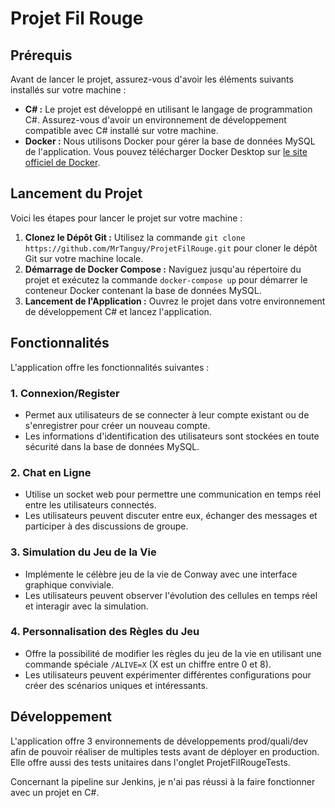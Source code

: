 # Projet Fil Rouge

## Prérequis
Avant de lancer le projet, assurez-vous d'avoir les éléments suivants installés sur votre machine :
- **C# :** Le projet est développé en utilisant le langage de programmation C#. Assurez-vous d'avoir un environnement de développement compatible avec C# installé sur votre machine.
- **Docker :** Nous utilisons Docker pour gérer la base de données MySQL de l'application. Vous pouvez télécharger Docker Desktop sur [le site officiel de Docker](https://www.docker.com/products/docker-desktop).

## Lancement du Projet
Voici les étapes pour lancer le projet sur votre machine :
1. **Clonez le Dépôt Git :** Utilisez la commande `git clone https://github.com/MrTanguy/ProjetFilRouge.git` pour cloner le dépôt Git sur votre machine locale.
2. **Démarrage de Docker Compose :** Naviguez jusqu'au répertoire du projet et exécutez la commande `docker-compose up` pour démarrer le conteneur Docker contenant la base de données MySQL.
3. **Lancement de l'Application :** Ouvrez le projet dans votre environnement de développement C# et lancez l'application.

## Fonctionnalités
L'application offre les fonctionnalités suivantes :

### 1. Connexion/Register
- Permet aux utilisateurs de se connecter à leur compte existant ou de s'enregistrer pour créer un nouveau compte.
- Les informations d'identification des utilisateurs sont stockées en toute sécurité dans la base de données MySQL.

### 2. Chat en Ligne
- Utilise un socket web pour permettre une communication en temps réel entre les utilisateurs connectés.
- Les utilisateurs peuvent discuter entre eux, échanger des messages et participer à des discussions de groupe.

### 3. Simulation du Jeu de la Vie
- Implémente le célèbre jeu de la vie de Conway avec une interface graphique conviviale.
- Les utilisateurs peuvent observer l'évolution des cellules en temps réel et interagir avec la simulation.

### 4. Personnalisation des Règles du Jeu
- Offre la possibilité de modifier les règles du jeu de la vie en utilisant une commande spéciale `/ALIVE=X` (X est un chiffre entre 0 et 8).
- Les utilisateurs peuvent expérimenter différentes configurations pour créer des scénarios uniques et intéressants.

## Développement
L'application offre 3 environnements de développements prod/quali/dev afin de pouvoir réaliser de multiples tests avant de déployer en production.
Elle offre aussi des tests unitaires dans l'onglet ProjetFilRougeTests.

Concernant la pipeline sur Jenkins, je n'ai pas réussi à la faire fonctionner avec un projet en C#.
